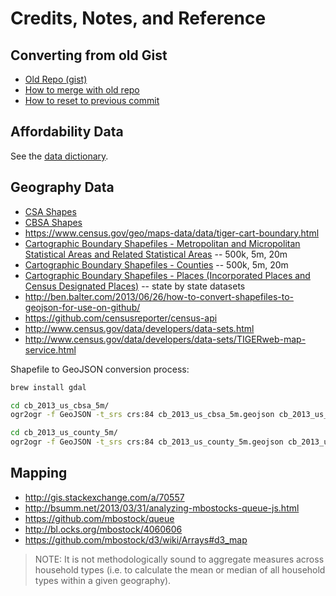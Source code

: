 # Credits, Notes, and Reference

## Converting from old Gist

  + [Old Repo (gist)](https://gist.github.com/s2t2/cd45dfd8007fcf83fef7)
  + [How to merge with old repo](http://stackoverflow.com/questions/37937984/git-refusing-to-merge-unrelated-histories)
  + [How to reset to previous commit](http://stackoverflow.com/questions/17667023/git-how-to-reset-origin-master-to-a-commit)

## Affordability Data

See the [data dictionary](/DICTIONARY.md).

## Geography Data

  + [CSA Shapes](https://catalog.data.gov/dataset/r2-combined-statistical-area-csa-2013-tiger-line-shapefile)
  + [CBSA Shapes](https://catalog.data.gov/dataset/r2-core-based-statistical-area-cbsa-2013-tiger-line-shapefile)
  + https://www.census.gov/geo/maps-data/data/tiger-cart-boundary.html
  + [Cartographic Boundary Shapefiles - Metropolitan and Micropolitan Statistical Areas and Related Statistical Areas](https://www.census.gov/geo/maps-data/data/cbf/cbf_msa.html) -- 500k, 5m, 20m
  + [Cartographic Boundary Shapefiles - Counties](https://www.census.gov/geo/maps-data/data/cbf/cbf_counties.html) -- 500k, 5m, 20m
  + [Cartographic Boundary Shapefiles - Places (Incorporated Places and Census Designated Places)](https://www.census.gov/geo/maps-data/data/cbf/cbf_place.html) -- state by state datasets
  + http://ben.balter.com/2013/06/26/how-to-convert-shapefiles-to-geojson-for-use-on-github/
  + https://github.com/censusreporter/census-api
  + http://www.census.gov/data/developers/data-sets.html
  + http://www.census.gov/data/developers/data-sets/TIGERweb-map-service.html

Shapefile to GeoJSON conversion process:

```` sh
brew install gdal
````

```` sh
cd cb_2013_us_cbsa_5m/
ogr2ogr -f GeoJSON -t_srs crs:84 cb_2013_us_cbsa_5m.geojson cb_2013_us_cbsa_5m.shp
````

```` sh
cd cb_2013_us_county_5m/
ogr2ogr -f GeoJSON -t_srs crs:84 cb_2013_us_county_5m.geojson cb_2013_us_county_5m.shp
````

## Mapping

 + http://gis.stackexchange.com/a/70557
 + http://bsumm.net/2013/03/31/analyzing-mbostocks-queue-js.html
 + https://github.com/mbostock/queue
 + http://bl.ocks.org/mbostock/4060606
 + https://github.com/mbostock/d3/wiki/Arrays#d3_map

> NOTE: It is not methodologically sound to aggregate measures across household types (i.e. to calculate the mean or median of all household types within a given geography).
